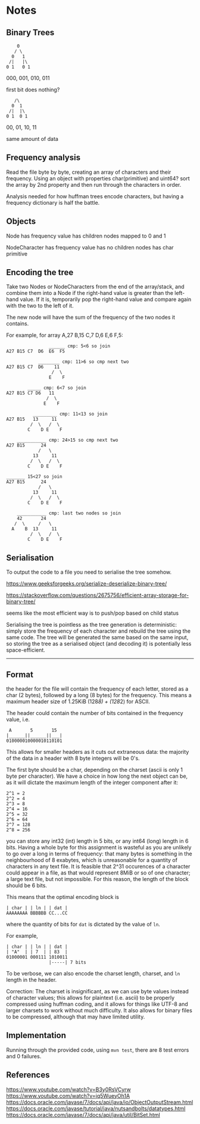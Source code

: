 # Notes

## Binary Trees

```
    0
   / \
  0   1
 /|   |\
0 1   0 1
```

000, 001, 010, 011

first bit does nothing?

```
   /\
  0  1
 /|  |\
0 1  0 1
```

00, 01, 10, 11

same amount of data

## Frequency analysis

Read the file byte by byte, creating an array of characters and their frequency. Using an object with properties char(primitive) and uint64? sort the array by 2nd property and then run through the characters in order.

Analysis needed for how huffman trees encode characters, but having a frequency dictionary is half the battle.

## Objects

Node
  has frequency value
  has children nodes mapped to 0 and 1

NodeCharacter
  has frequency value
  has no children nodes
  has char primitive

## Encoding the tree

Take two Nodes or NodeCharacters from the end of the array/stack, and combine them into a Node if the right-hand value is greater than the left-hand value. If it is, temporarily pop the right-hand value and compare again with the two to the left of it.

The new node will have the sum of the frequency of the two nodes it contains.

For example, for array A,27 B,15 C,7 D,6 E,6 F,5:

```plaintext
                ______ cmp: 5<6 so join
A27 B15 C7  D6  E6  F5

            ________ cmp: 11>6 so cmp next two
A27 B15 C7  D6    11
                 /  \
                E    F

        _____ cmp: 6<7 so join
A27 B15 C7 D6   11
               /  \
              E    F

          _________ cmp: 11<13 so join
A27 B15   13     11
         /  \   /  \
        C    D E    F

    ___________ cmp: 24>15 so cmp next two
A27 B15      24
            /   \
          13     11
         /  \   /  \
        C    D E    F

_______ 15<27 so join
A27 B15      24
            /   \
          13     11
         /  \   /  \
        C    D E    F

    ___________ cmp: last two nodes so join
    42       24
   /  \     /   \
  A    B  13     11
         /  \   /  \
        C    D E    F

```

## Serialisation

To output the code to a file you need to serialise the tree somehow.

https://www.geeksforgeeks.org/serialize-deserialize-binary-tree/

https://stackoverflow.com/questions/2675756/efficient-array-storage-for-binary-tree/

seems like the most efficient way is to push/pop based on child status

Serialising the tree is pointless as the tree generation is deterministic: simply store the frequency of each character and rebuild the tree using the same code. The tree will be generated the same based on the same input, so storing the tree as a serialised object (and decoding it) is potentially less space-efficient.

---

## Format

the header for the file will contain the frequency of each letter, stored as a char (2 bytes), followed by a long (8 bytes) for the frequency. This means a maximum header size of 1.25KiB (128*8) + (128*2) for ASCII.

The header could contain the number of bits contained in the frequency value, i.e.

```
 A       5       15
|______||______||___|
010000010000010110101
```

This allows for smaller headers as it cuts out extraneous data: the majority of the data in a header with 8 byte integers will be 0's.

The first byte should be a char, depending on the charset (ascii is only 1 byte per character). We have a choice in how long the next object can be, as it will dictate the maximum length of the integer component after it:

```
2^1 = 2
2^2 = 4
2^3 = 8
2^4 = 16
2^5 = 32
2^6 = 64
2^7 = 128
2^8 = 256
```

you can store any int32 (int) length in 5 bits, or any int64 (long) length in 6 bits. Having a whole byte for this assignment is wasteful as you are unlikely to go over a long in terms of frequency: that many bytes is something in the neighbourhood of 8 exabytes, which is unreasonable for a quantity of characters in any text file. It is feasible that 2^31 occurences of a character could appear in a file, as that would represent 8MiB or so of one character; a large text file, but not impossible. For this reason, the length of the block should be 6 bits.

This means that the optimal encoding block is

```
| char | | ln | | dat |
AAAAAAAA BBBBBB CC...CC
```

where the quantity of bits for `dat` is dictated by the value of `ln`.

For example,

```
| char | | ln | | dat |
| "A"  | | 7  | | 83  |
01000001 000111 1010011
                |-----| 7 bits
```

To be verbose, we can also encode the charset length, charset, and `ln` length in the header.

Correction: The charset is insignificant, as we can use byte values instead of character values; this allows for plaintext (i.e. ascii) to be properly compressed using huffman coding, and it allows for things like UTF-8 and larger charsets to work without much difficulty. It also allows for binary files to be compressed, although that may have limited utility.

## Implementation

Running through the provided code, using `mvn test`, there are 8 test errors and 0 failures.

## References

<https://www.youtube.com/watch?v=B3y0RsVCyrw>
<https://www.youtube.com/watch?v=jq5WueyOh1A>
<https://docs.oracle.com/javase/7/docs/api/java/io/ObjectOutputStream.html>
<https://docs.oracle.com/javase/tutorial/java/nutsandbolts/datatypes.html>
<https://docs.oracle.com/javase/7/docs/api/java/util/BitSet.html>
